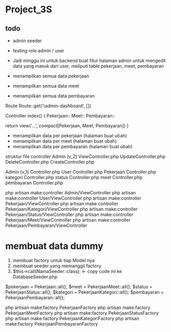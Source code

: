 # Project_3S
## todo
- admin seeder
- testing role admin / user
- Jadi minggu ini untuk backend buat fitur halaman admin untuk mengedit data yang masuk dari user, meliputi table pekerjaan, meet, pembayaran


- menampilkan semua data pekerjaan 
- menampilkan semua data meet
- menampilkan semua data pembayaran

Route
Route::get('\admin-dashboard', [])

Controller
index() {
  Pekerjaan::
  Meet::
  Pembayaran::

  return view('...', compact[Pekerjaan, Meet, Pembayaran])
}

- menampilkan data per pekerjaan (halaman buat ubah)
- menampilkan data per meet (halaman buat ubah)
- menampilkan data per pembayaran (halaman buat ubah)

struktur file controller
Admin (v_2)
  ViewController.php
  UpdateController.php
  DeleteController.php
  CreateController.php

Admin (v_1)
  Controller.php
User
  Controller.php
Pekerjaan
  Controller.php
  kategori
    Controller.php
  status
    Controller.php
  meet
    Controller.php
  pembayaran
    Controller.php
  

php artisan make:controller Admin/ViewController
php artisan make:controller User/ViewController
php artisan make:controller Pekerjaan/ViewController
php artisan make:controller Pekerjaan/Kategori/ViewController
php artisan make:controller Pekerjaan/Status/ViewController
php artisan make:controller Pekerjaan/Meet/ViewController
php artisan make:controller Pekerjaan/Pembayaran/ViewController

# membuat data dummy
1. membuat factory untuk tiap Model nya
2. membuat seeder yang memanggil factory
3. $this->call(NamaSeeder::class);   <- copy code ini ke DatabaseSeeder.php


$pekerjaan = Pekerjaan::all();
$meet = PekerjaanMeet::all();
$status = PekerjaanStatus::all();
$kategori = PekerjaanKategori::all();
$pembayaran = PekerjaanPembayaran::all();

php artisan make:factory PekerjaanFactory
php artisan make:factory PekerjaanMeetFactory
php artisan make:factory PekerjaanStatusFactory
php artisan make:factory PekerjaanKategoriFactory
php artisan make:factory PekerjaanPembayaranFactory